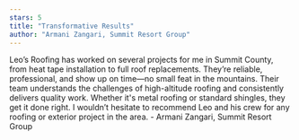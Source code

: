 ```yaml
---
stars: 5
title: "Transformative Results"
author: "Armani Zangari, Summit Resort Group"
---
```

Leo’s Roofing has worked on several projects for me in Summit County, from heat tape installation to full roof replacements. They’re reliable, professional, and show up on time—no small feat in the mountains. Their team understands the challenges of high-altitude roofing and consistently delivers quality work. Whether it's metal roofing or standard shingles, they get it done right. I wouldn’t hesitate to recommend Leo and his crew for any roofing or exterior project in the area. - Armani Zangari, Summit Resort Group